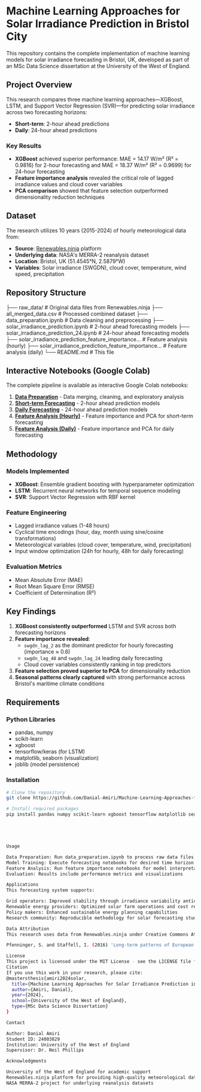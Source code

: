 # Machine Learning Approaches for Solar Irradiance Prediction in Bristol City

This repository contains the complete implementation of machine learning models for solar irradiance forecasting in Bristol, UK, developed as part of an MSc Data Science dissertation at the University of the West of England.

## Project Overview

This research compares three machine learning approaches—XGBoost, LSTM, and Support Vector Regression (SVR)—for predicting solar irradiance across two forecasting horizons:
- **Short-term**: 2-hour ahead predictions
- **Daily**: 24-hour ahead predictions

### Key Results
- **XGBoost** achieved superior performance: MAE = 14.17 W/m² (R² = 0.9816) for 2-hour forecasting and MAE = 18.37 W/m² (R² = 0.9699) for 24-hour forecasting
- **Feature importance analysis** revealed the critical role of lagged irradiance values and cloud cover variables
- **PCA comparison** showed that feature selection outperformed dimensionality reduction techniques

## Dataset

The research utilizes 10 years (2015-2024) of hourly meteorological data from:
- **Source**: [Renewables.ninja](https://www.renewables.ninja) platform
- **Underlying data**: NASA's MERRA-2 reanalysis dataset
- **Location**: Bristol, UK (51.4545°N, 2.5879°W)
- **Variables**: Solar irradiance (SWGDN), cloud cover, temperature, wind speed, precipitation

## Repository Structure
├── raw_data/                     # Original data files from Renewables.ninja
├── all_merged_data.csv          # Processed combined dataset
├── data_preparation.ipynb       # Data cleaning and preprocessing
├── solar_irradiance_prediction.ipynb           # 2-hour ahead forecasting models
├── solar_irradiance_prediction_24.ipynb       # 24-hour ahead forecasting models
├── solar_irradiance_prediction_feature_importance... # Feature analysis (hourly)
├── solar_irradiance_prediction_feature_importance... # Feature analysis (daily)
└── README.md                    # This file
## Interactive Notebooks (Google Colab)

The complete pipeline is available as interactive Google Colab notebooks:

1. **[Data Preparation](https://colab.research.google.com/drive/1Ca275L7wF5egbukspOJuVTUhVI7kTynw?usp=sharing)** - Data merging, cleaning, and exploratory analysis
2. **[Short-term Forecasting](https://colab.research.google.com/drive/1zyIhnsVkKvAKEOehW6vl1kbWxaHvEpuE?usp=sharing)** - 2-hour ahead prediction models
3. **[Daily Forecasting](https://colab.research.google.com/drive/1_5UTU-qGau4K1s8ZMleyYKET-0i2d4rA?usp=sharing)** - 24-hour ahead prediction models
4. **[Feature Analysis (Hourly)](https://colab.research.google.com/drive/1440i-TDRRU57Hq_Juvrfv7yVocGKAeJc?usp=sharing)** - Feature importance and PCA for short-term forecasting
5. **[Feature Analysis (Daily)](https://colab.research.google.com/drive/1MyxgfH5LMtFRGzb-Jm5ymydOT_nfSFIz?usp=sharing)** - Feature importance and PCA for daily forecasting

## Methodology

### Models Implemented
- **XGBoost**: Ensemble gradient boosting with hyperparameter optimization
- **LSTM**: Recurrent neural networks for temporal sequence modeling  
- **SVR**: Support Vector Regression with RBF kernel

### Feature Engineering
- Lagged irradiance values (1-48 hours)
- Cyclical time encodings (hour, day, month using sine/cosine transformations)
- Meteorological variables (cloud cover, temperature, wind, precipitation)
- Input window optimization (24h for hourly, 48h for daily forecasting)

### Evaluation Metrics
- Mean Absolute Error (MAE)
- Root Mean Square Error (RMSE)
- Coefficient of Determination (R²)

## Key Findings

1. **XGBoost consistently outperformed** LSTM and SVR across both forecasting horizons
2. **Feature importance revealed**:
   - `swgdn_lag_2` as the dominant predictor for hourly forecasting (importance ≈ 0.6)
   - `swgdn_lag_48` and `swgdn_lag_24` leading daily forecasting
   - Cloud cover variables consistently ranking in top predictors
3. **Feature selection proved superior to PCA** for dimensionality reduction
4. **Seasonal patterns clearly captured** with strong performance across Bristol's maritime climate conditions

## Requirements

### Python Libraries
- pandas, numpy
- scikit-learn
- xgboost
- tensorflow/keras (for LSTM)
- matplotlib, seaborn (visualization)
- joblib (model persistence)

### Installation
```bash
# Clone the repository
git clone https://github.com/Danial-Amiri/Machine-Learning-Approaches-for-Solar-Irradiance-Prediction-in-Bristol-City.git

# Install required packages
pip install pandas numpy scikit-learn xgboost tensorflow matplotlib seaborn joblib





Usage

Data Preparation: Run data_preparation.ipynb to process raw data files
Model Training: Execute forecasting notebooks for desired time horizon
Feature Analysis: Run feature importance notebooks for model interpretability
Evaluation: Results include performance metrics and visualizations

Applications
This forecasting system supports:

Grid operators: Improved stability through irradiance variability anticipation
Renewable energy providers: Optimized solar farm operations and cost reduction
Policy makers: Enhanced sustainable energy planning capabilities
Research community: Reproducible methodology for solar forecasting studies

Data Attribution
This research uses data from Renewables.ninja under Creative Commons Attribution-NonCommercial 4.0 International (CC BY-NC 4.0) licensing. Please cite:

Pfenninger, S. and Staffell, I. (2016) 'Long-term patterns of European PV output using 30 years of validated hourly reanalysis and satellite data', Energy, 114, pp. 1251-1265.

License
This project is licensed under the MIT License - see the LICENSE file for details.
Citation
If you use this work in your research, please cite:
@mastersthesis{amiri2024solar,
  title={Machine Learning Approaches for Solar Irradiance Prediction in Bristol City},
  author={Amiri, Danial},
  year={2024},
  school={University of the West of England},
  type={MSc Data Science Dissertation}
}

Contact

Author: Danial Amiri
Student ID: 24003829
Institution: University of the West of England
Supervisor: Dr. Neil Phillips

Acknowledgments

University of the West of England for academic support
Renewables.ninja platform for providing high-quality meteorological data
NASA MERRA-2 project for underlying reanalysis datasets
